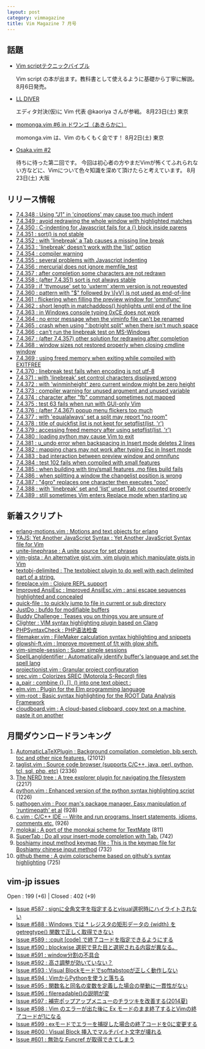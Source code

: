 ```yaml
---
layout: post
category: vimmagazine
title: Vim Magazine 7 月号
---
```


## 話題

- [Vim scriptテクニックバイブル](http://gihyo.jp/book/2014/978-4-7741-6634-6)

  Vim script の本が出ます。教科書として使えるように基礎から丁寧に解説。 8月6日発売。

- [LL DIVER](http://ll.jus.or.jp/2014/)

  エディタ対決(仮)に Vim 代表 @kaoriya さんが参戦。 8月23日(土) 東京

- [momonga.vim #6 in ドワンゴ（あきらかに）](http://connpass.com/event/7360/)

  momonga.vim は、Vim のもくもく会です！ 8月2日(土) 東京

- [Osaka.vim #2](http://osaka-vim.connpass.com/event/7570/)

  待ちに待った第二回です。 今回は初心者の方やまだVimが怖くてふれられない方などに、Vimについて色々知識を深めて頂けたらと考えています。 8月23日(土) 大阪

## リリース情報

- [7.4.348 : Using "J1" in 'cinoptions' may cause too much indent](http://code.google.com/p/vim/source/detail?r=0b7586868f6da0372af7510650240e22dc1e6e64)
- [7.4.349 : avoid redrawing the whole window with highlighted matches](http://code.google.com/p/vim/source/detail?r=79950dae1d7de8fc2cb0f8ddd087d403e2b9ce8e)
- [7.4.350 : C-indenting for Javascript fails for a {} block inside parens](http://code.google.com/p/vim/source/detail?r=ad005d0114c1d2d83490787ef7ea2a3c6e5e7b9e)
- [7.4.351 : sort() is not stable](http://code.google.com/p/vim/source/detail?r=f9ec944e4474c649faad642797ffd798a7102549)
- [7.4.352 : with 'linebreak' a Tab causes a missing line break](http://code.google.com/p/vim/source/detail?r=b4962cf3a1c06a1f60f1d750df8fcf7035b00b99)
- [7.4.353 : 'linebreak' doesn't work with the 'list' option](http://code.google.com/p/vim/source/detail?r=d42a1d3b74d40f580359dbd139d2d0dfa7235252)
- [7.4.354 : compiler warning](http://code.google.com/p/vim/source/detail?r=5deaa4e9812d4b4ae59d8a3e70bf19983e07e6da)
- [7.4.355 : several problems with Javascript indenting](http://code.google.com/p/vim/source/detail?r=9a4efda75b5ef0f496d6a29c0a4dfcc7c03412f9)
- [7.4.356 : mercurial does not ignore memfile&#x5f;test](http://code.google.com/p/vim/source/detail?r=34465a179ce21c827cab4c65a75e6b490600a96f)
- [7.4.357 : after completion some characters are not redrawn](http://code.google.com/p/vim/source/detail?r=4eedfc4911a1db9c4874689f6c652be0094838f2)
- [7.4.358 : (after 7.4.351) sort is not always stable](http://code.google.com/p/vim/source/detail?r=771b97ba3b4768c77f2070423a93152d6977f012)
- [7.4.359 : if 'ttymouse' set to 'uxterm' xterm version is not requested](http://code.google.com/p/vim/source/detail?r=182c7b987283a567121e9c43d831779d1c88645f)
- [7.4.360 : pattern with "$" followed by \\\[vV\] is not used as end-of-line](http://code.google.com/p/vim/source/detail?r=761687c6808f4c9c80d33a919a6bb506dfe9f674)
- [7.4.361 : flickering when filling the preview window for 'omnifunc'](http://code.google.com/p/vim/source/detail?r=a97e5b9dbc26800830e46cf3c1aa6efbfe258097)
- [7.4.362 : short length in matchaddpos() highlights until end of the line](http://code.google.com/p/vim/source/detail?r=7fa2bed947fde3514a700c96861a537d816d6fd4)
- [7.4.363 : in Windows console typing 0xCE does not work](http://code.google.com/p/vim/source/detail?r=ff3816167b73fde35017d364b1a820014cd42e76)
- [7.4.364 : no error message when the viminfo file can't be renamed](http://code.google.com/p/vim/source/detail?r=7b324826757595b21b0410a7b6f00227d73c655f)
- [7.4.365 : crash when using ":botright split" when there isn't much space](http://code.google.com/p/vim/source/detail?r=4625fa27ba6f5b06294675b7f0d1bf8ae8f249fb)
- [7.4.366 : can't run the linebreak test on MS-Windows](http://code.google.com/p/vim/source/detail?r=ad775b58706587b6acfb0bb2c732e184efe4f778)
- [7.4.367 : (after 7.4.357) other solution for redrawing after completion](http://code.google.com/p/vim/source/detail?r=bdbe2037066df6a463346be1768a56d98001fb36)
- [7.4.368 : window sizes not restored properly when closing cmdline window](http://code.google.com/p/vim/source/detail?r=021e16be3c026c9f883b2aba0b48469ecbae5d88)
- [7.4.369 : using freed memory when exiting while compiled with EXITFREE](http://code.google.com/p/vim/source/detail?r=72ee0db83788638c36bbcb076cabc2ba6c8cd4e7)
- [7.4.370 : linebreak test fails when encoding is not utf-8](http://code.google.com/p/vim/source/detail?r=50575818a97fa4777e52272f5ffc769179d76a8d)
- [7.4.371 : with 'linebreak' set control characters displayed wrong](http://code.google.com/p/vim/source/detail?r=d44f298c43c74555f4ea21b710d377133f948d61)
- [7.4.372 : with 'winminheight' zero current window might be zero height](http://code.google.com/p/vim/source/detail?r=a122efb555c4f08405051369310451a627ed524b)
- [7.4.373 : compiler warning for unused argument and unused variable](http://code.google.com/p/vim/source/detail?r=353330c512a9488cf5c1a3f8b8a57fa8cdd83a7a)
- [7.4.374 : character after "fb" command sometimes not mapped](http://code.google.com/p/vim/source/detail?r=f59c4bf0ac3b525f703cafba9a9cb0aeb3cc7745)
- [7.4.375 : test 63 fails when run with GUI-only Vim](http://code.google.com/p/vim/source/detail?r=5a5492d676ab1e8334aa86ec552e7e33ee8828e1)
- [7.4.376 : (after 7.4.367) popup menu flickers too much](http://code.google.com/p/vim/source/detail?r=c3bb76e5b2355c57d7f89997aa9e125e46afdea1)
- [7.4.377 : with 'equalalways' set a split may report "no room"](http://code.google.com/p/vim/source/detail?r=255561411d7ae4b3c713bfb2e2f13c5f08ce0c61)
- [7.4.378 : title of quickfist list is not kept for setqflist(list, 'r')](http://code.google.com/p/vim/source/detail?r=75ae211df37d789c54f660ccddddd0e370aa67ae)
- [7.4.379 : accessing freed memory after using setqflist(list, 'r')](http://code.google.com/p/vim/source/detail?r=16cfdf28be40ccbefaeb80ec574a098362a36a34)
- [7.4.380 : loading python may cause Vim to exit](http://code.google.com/p/vim/source/detail?r=7cfbad4a78bf306e5aaf84dc9c29b48e7d77c1ef)
- [7.4.381 : u&#x5f;undo error when backspacing in Insert mode deletes 2 lines](http://code.google.com/p/vim/source/detail?r=0a3d958e346ee051667d3e541273b78fb1dfed9a)
- [7.4.382 : mapping chars may not work after typing Esc in Insert mode](http://code.google.com/p/vim/source/detail?r=dbd7dc1ea2e6bd0fc3c9ec7faec76382412d0129)
- [7.4.383 : bad interaction between preview window and omnifunc](http://code.google.com/p/vim/source/detail?r=2f02675bc4b051fff7be63f5107f659045a010e1)
- [7.4.384 : test 102 fails when compiled with small features](http://code.google.com/p/vim/source/detail?r=6f88e2dafbf637f573372bb7d8957fe4f2fd0843)
- [7.4.385 : when building with tiny/small features .mo files build fails](http://code.google.com/p/vim/source/detail?r=6e24b97dde6930a62ade6bee725babf4a39bb0a4)
- [7.4.386 : when splitting a window the changelist position is wrong](http://code.google.com/p/vim/source/detail?r=09af7cb358f0bafd4b7437ff580f4cd7e15b74a1)
- [7.4.387 : "4gro" replaces one character then executes "ooo"](http://code.google.com/p/vim/source/detail?r=975d96776111914f69c8a0b98ef7db3bbb83cd10)
- [7.4.388 : with 'linebreak' set and 'list' unset Tab not counted properly](http://code.google.com/p/vim/source/detail?r=76e7fb736c0e9d06b97ff95ee8baad1fb09d420b)
- [7.4.389 : still sometimes Vim enters Replace mode when starting up](http://code.google.com/p/vim/source/detail?r=3d206df5c8284f7d5f4a987ae9c7a508f289f008)

## 新着スクリプト

- [erlang-motions.vim : Motions and text objects for erlang](http://www.vim.org/scripts/script.php?script_id=4973)
- [YAJS: Yet Another JavaScript Syntax : Yet Another JavaScript Syntax file for Vim](http://www.vim.org/scripts/script.php?script_id=4974)
- [unite-linephrase : A unite source for set phrases](http://www.vim.org/scripts/script.php?script_id=4975)
- [vim-gista : An alternative gist.vim, vim plugin which manipulate gists in Vim](http://www.vim.org/scripts/script.php?script_id=4976)
- [textobj-delimited : The textobject plugin to do well with each delimited part of a string.](http://www.vim.org/scripts/script.php?script_id=4977)
- [fireplace.vim : Clojure REPL support](http://www.vim.org/scripts/script.php?script_id=4978)
- [Improved AnsiEsc : Improved AnsiEsc.vim : ansi escape sequences highlighted and concealed](http://www.vim.org/scripts/script.php?script_id=4979)
- [quick-file : to quickly jump to file in current or sub directory](http://www.vim.org/scripts/script.php?script_id=4980)
- [JustDo : bufdo for modifiable buffers](http://www.vim.org/scripts/script.php?script_id=4981)
- [Buddy Challenge : Teases you on things you are unsure of](http://www.vim.org/scripts/script.php?script_id=4982)
- [Clighter : VIM syntax highlighting plugin based on Clang](http://www.vim.org/scripts/script.php?script_id=4983)
- [PHPSyntaxCheck : PHP语法检查](http://www.vim.org/scripts/script.php?script_id=4984)
- [filemaker.vim : FileMaker calculation syntax highlighting and snippets](http://www.vim.org/scripts/script.php?script_id=4985)
- [glowshi-ft.vim : Improve movement of f/t with glow shift.](http://www.vim.org/scripts/script.php?script_id=4986)
- [vim-simple-session : Super simple sessions](http://www.vim.org/scripts/script.php?script_id=4987)
- [SpellLangIdentifier : Automatically identify buffer's language and set the spell lang](http://www.vim.org/scripts/script.php?script_id=4988)
- [projectionist.vim : Granular project configuration](http://www.vim.org/scripts/script.php?script_id=4989)
- [srec.vim : Colorizes SREC (Motorola S-Record) files](http://www.vim.org/scripts/script.php?script_id=4990)
- [a&#x5f;pair : combine {}, \[\], () into one text object :](http://www.vim.org/scripts/script.php?script_id=4991)
- [elm.vim : Plugin for the Elm programming language](http://www.vim.org/scripts/script.php?script_id=4992)
- [vim-root : Basic syntax highlighting for the ROOT Data Analysis Framework](http://www.vim.org/scripts/script.php?script_id=4993)
- [cloudboard.vim : A cloud-based clipboard, copy text on a machine, paste it on another](http://www.vim.org/scripts/script.php?script_id=4994)

## 月間ダウンロードランキング

1. [AutomaticLaTeXPlugin : Background compilation, completion, bib serch, toc and other nice features.](http://www.vim.org/scripts/script.php?script_id=2945) (21012)
2. [taglist.vim : Source code browser (supports C/C++, java, perl, python, tcl, sql, php, etc)](http://www.vim.org/scripts/script.php?script_id=273) (2336)
3. [The NERD tree : A tree explorer plugin for navigating the filesystem](http://www.vim.org/scripts/script.php?script_id=1658) (2217)
4. [python.vim : Enhanced version of the python syntax highlighting script](http://www.vim.org/scripts/script.php?script_id=790) (1226)
5. [pathogen.vim : Poor man's package manager. Easy manipulation of 'runtimepath' et al](http://www.vim.org/scripts/script.php?script_id=2332) (928)
6. [c.vim : C/C++ IDE --  Write and run programs. Insert statements, idioms, comments etc.](http://www.vim.org/scripts/script.php?script_id=213) (926)
7. [molokai : A port of the monokai scheme for TextMate](http://www.vim.org/scripts/script.php?script_id=2340) (811)
8. [SuperTab : Do all your insert-mode completion with Tab.](http://www.vim.org/scripts/script.php?script_id=1643) (742)
9. [boshiamy input method keymap file : This is the keymap file for Boshiamy chinese input method](http://www.vim.org/scripts/script.php?script_id=4393) (732)
10. [github theme : A gvim colorscheme based on github's syntax highlighting](http://www.vim.org/scripts/script.php?script_id=2855) (725)

## vim-jp issues

Open : 199 (+6) | Closed : 402 (+9)

- [Issue #587 : signに全角文字を指定するとvisual選択時にハイライトされない](https://github.com/vim-jp/issues/issues/587)
- [Issue #588 : Windows では &#x2a; レジスタの矩形データの {width} をgetregtype() 関数で正しく取得できない](https://github.com/vim-jp/issues/issues/588)
- [Issue #589 : :cquit \[code\] で終了コードを指定できるようにする](https://github.com/vim-jp/issues/issues/589)
- [Issue #590 : blockwise 選択で見た目と選択される内容が異なる。](https://github.com/vim-jp/issues/issues/590)
- [Issue #591 : window分割の不具合](https://github.com/vim-jp/issues/issues/591)
- [Issue #592 : 高さ調整が効いていない？](https://github.com/vim-jp/issues/issues/592)
- [Issue #593 : Visual Blockモードでsofttabstopが正しく動作しない](https://github.com/vim-jp/issues/issues/593)
- [Issue #594 : VimからPythonを使うと落ちる](https://github.com/vim-jp/issues/issues/594)
- [Issue #595 : 関数名と同名の変数を定義した場合の挙動に一貫性がない](https://github.com/vim-jp/issues/issues/595)
- [Issue #596 : filereadable()の説明が変](https://github.com/vim-jp/issues/issues/596)
- [Issue #597 : 補完ポップアップメニューのチラツキを改善する(2014夏)](https://github.com/vim-jp/issues/issues/597)
- [Issue #598 : Vim のエラーが出た後に Ex モードのまま終了するとVimの終了コードが1になる](https://github.com/vim-jp/issues/issues/598)
- [Issue #599 : exモードでエラーを捕捉した場合の終了コードを0に変更する](https://github.com/vim-jp/issues/issues/599)
- [Issue #600 : Visual Block 挿入でマルチバイト文字が壊れる](https://github.com/vim-jp/issues/issues/600)
- [Issue #601 : 無効な Funcref が取得できてしまう](https://github.com/vim-jp/issues/issues/601)

